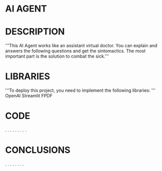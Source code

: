 #   AI AGENT

# DESCRIPTION
 '''This AI Agent works like an assistant virtual doctor. You can explain and answers the following questions and get the sintomactics. The most important part is the solution to combat the sick.'''

# LIBRARIES
 '''To deploy this project, you need to implement the following libraries: '''
  OpenAI
  Streamlit
  FPDF

# CODE
.
.
.
.
.
.
.
.
.



# CONCLUSIONS
.
.
.
.
.
.
.
.
